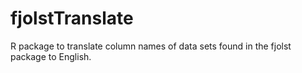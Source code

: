 # fjolstTranslate
R package to translate column names of data sets found in the fjolst package to English.
